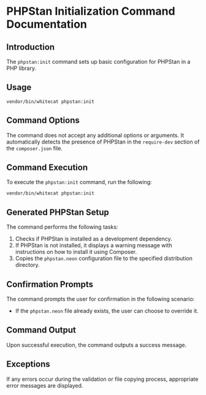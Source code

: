 # PHPStan Initialization Command Documentation

## Introduction

The `phpstan:init` command sets up basic configuration for PHPStan in a PHP library.

## Usage

`vendor/bin/whitecat phpstan:init`

## Command Options

The command does not accept any additional options or arguments. It automatically detects the presence of PHPStan in the `require-dev` section of the `composer.json` file.

## Command Execution

To execute the `phpstan:init` command, run the following:

`vendor/bin/whitecat phpstan:init`

## Generated PHPStan Setup

The command performs the following tasks:

1.  Checks if PHPStan is installed as a development dependency.
2.  If PHPStan is not installed, it displays a warning message with instructions on how to install it using Composer.
3.  Copies the `phpstan.neon` configuration file to the specified distribution directory.

## Confirmation Prompts

The command prompts the user for confirmation in the following scenario:

*   If the `phpstan.neon` file already exists, the user can choose to override it.

## Command Output

Upon successful execution, the command outputs a success message.

## Exceptions

If any errors occur during the validation or file copying process, appropriate error messages are displayed.
